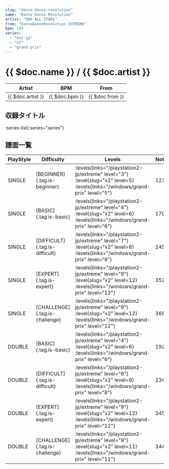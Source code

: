 ```yaml
---
slug: "dance-dance-revolution"
name: "Dance Dance Revolution"
artist: "DDR ALL STARS"
from: "DanceDanceRevolution EXTREME"
bpm: 150
series:
  - "ext-jp"
  - "x2"
  - "grand-prix"
---
```


# {{ $doc.name }} / {{ $doc.artist }}

|Artist|BPM|From|
|------|---|----|
|{{ $doc.artist }}|{{ $doc.bpm }}|{{ $doc.from }}|

## 収録タイトル

:series-list{:series="series"}

## 譜面一覧

|PlayStyle|Difficulty|Levels|Notes|Movie|
|---------|----------|------|-----|-----|
|SINGLE|[BEGINNER]{.tag.is-beginner}| :levels{links="/playstation2-jp/extreme" level="3"} :level{slug="x2" level=5}  :levels{links="/windows/grand-prix" level="5"}|127/0||
|SINGLE|[BASIC]{.tag.is-basic}| :levels{links="/playstation2-jp/extreme" level="4"} :level{slug="x2" level=6}  :levels{links="/windows/grand-prix" level="6"}|170/0||
|SINGLE|[DIFFICULT]{.tag.is-difficult}| :levels{links="/playstation2-jp/extreme" level="7"} :level{slug="x2" level=8}  :levels{links="/windows/grand-prix" level="8"}|245/4||
|SINGLE|[EXPERT]{.tag.is-expert}| :levels{links="/playstation2-jp/extreme" level="9"} :level{slug="x2" level=12}  :levels{links="/windows/grand-prix" level="12"}|352/0||
|SINGLE|[CHALLENGE]{.tag.is-challenge}| :levels{links="/playstation2-jp/extreme" level="9"} :level{slug="x2" level=12}  :levels{links="/windows/grand-prix" level="12"}|369/0||
|DOUBLE|[BASIC]{.tag.is-basic}| :levels{links="/playstation2-jp/extreme" level="4"} :level{slug="x2" level=6}  :levels{links="/windows/grand-prix" level="6"}|192/0||
|DOUBLE|[DIFFICULT]{.tag.is-difficult}| :levels{links="/playstation2-jp/extreme" level="6"} :level{slug="x2" level=8}  :levels{links="/windows/grand-prix" level="8"}|234/2||
|DOUBLE|[EXPERT]{.tag.is-expert}| :levels{links="/playstation2-jp/extreme" level="9"} :level{slug="x2" level=12}  :levels{links="/windows/grand-prix" level="12"}|345/0||
|DOUBLE|[CHALLENGE]{.tag.is-challenge}| :levels{links="/playstation2-jp/extreme" level="9"} :level{slug="x2" level=11}  :levels{links="/windows/grand-prix" level="11"}|344/0||
